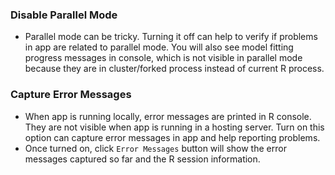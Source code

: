 
### Disable Parallel Mode
- Parallel mode can be tricky. Turning it off can help to verify if problems in app are related to parallel mode. You will also see model fitting progress messages in console, which is not visible in parallel mode because they are in cluster/forked process instead of current R process.

### Capture Error Messages
- When app is running locally, error messages are printed in R console. They are not visible when app is running in a hosting server. Turn on this option can capture error messages in app and help reporting problems. 
- Once turned on, click `Error Messages` button will show the error messages captured so far and the R session information.

